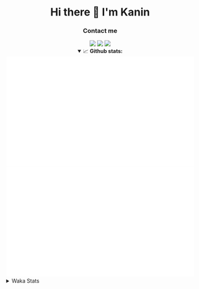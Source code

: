 <div align="center">
 <h1>Hi there 👋 I'm Kanin</h1>
 <h3>Contact me</h3>
 <a href="mailto:im@kanin.dev"><img src="https://img.shields.io/badge/gmail-%23D14836.svg?&style=for-the-badge&logo=gmail&logoColor=white"/></a>
 <a href="https://twitter.com/KaninDev"><img src="https://img.shields.io/badge/twitter-%231DA1F2.svg?&style=for-the-badge&logo=twitter&logoColor=white"/></a>
 <a href="https://www.linkedin.com/in/KaninDev"><img src="https://img.shields.io/badge/linkedin-%230077B5.svg?&style=for-the-badge&logo=linkedin&logoColor=white"/></a>
<details open>
  <summary>📈 <b>Github stats:</b></summary>
  <img src="https://github.com/Kanin/Kanin/blob/master/scripts/GitHubStats/generated/overview.svg"/>
  <img src="https://github.com/Kanin/Kanin/blob/master/scripts/GitHubStats/generated/languages.svg"/>
</details>
</div>

<details>
 <summary>Waka Stats</summary>

<!--START_SECTION:waka-->
![Code Time](http://img.shields.io/badge/Code%20Time-2%2C008%20hrs%2023%20mins-blue)

![Profile Views](http://img.shields.io/badge/Profile%20Views-7-blue)

![Lines of code](https://img.shields.io/badge/From%20Hello%20World%20I%27ve%20Written-822.1%20thousand%20lines%20of%20code-blue)

**🐱 My GitHub Data** 

> 📦 100.9 kB Used in GitHub's Storage 
 > 
> 🏆 255 Contributions in the Year 2023
 > 
> 🚫 Not Opted to Hire
 > 
> 📜 20 Public Repositories 
 > 
> 🔑 10 Private Repositories 
 > 
**I'm an Early 🐤** 

```text
🌞 Morning                2091 commits        ██████░░░░░░░░░░░░░░░░░░░   25.56 % 
🌆 Daytime                2447 commits        ███████░░░░░░░░░░░░░░░░░░   29.91 % 
🌃 Evening                2451 commits        ███████░░░░░░░░░░░░░░░░░░   29.96 % 
🌙 Night                  1192 commits        ████░░░░░░░░░░░░░░░░░░░░░   14.57 % 
```
📅 **I'm Most Productive on Monday** 

```text
Monday                   1586 commits        █████░░░░░░░░░░░░░░░░░░░░   19.39 % 
Tuesday                  1056 commits        ███░░░░░░░░░░░░░░░░░░░░░░   12.91 % 
Wednesday                755 commits         ██░░░░░░░░░░░░░░░░░░░░░░░   09.23 % 
Thursday                 1221 commits        ████░░░░░░░░░░░░░░░░░░░░░   14.92 % 
Friday                   1284 commits        ████░░░░░░░░░░░░░░░░░░░░░   15.69 % 
Saturday                 791 commits         ██░░░░░░░░░░░░░░░░░░░░░░░   09.67 % 
Sunday                   1488 commits        █████░░░░░░░░░░░░░░░░░░░░   18.19 % 
```


📊 **This Week I Spent My Time On** 

```text
🕑︎ Time Zone: America/New_York

💬 Programming Languages: 
Python                   19 hrs 44 mins      ███████████████████████░░   90.70 % 
GitIgnore file           58 mins             █░░░░░░░░░░░░░░░░░░░░░░░░   04.45 % 
YAML                     30 mins             █░░░░░░░░░░░░░░░░░░░░░░░░   02.37 % 
requirements.txt         9 mins              ░░░░░░░░░░░░░░░░░░░░░░░░░   00.71 % 
.env file                8 mins              ░░░░░░░░░░░░░░░░░░░░░░░░░   00.68 % 

🔥 Editors: 
PyCharm                  21 hrs 45 mins      █████████████████████████   100.00 % 

🐱‍💻 Projects: 
BB-CommunityBot          18 hrs 24 mins      █████████████████████░░░░   84.58 % 
OhioBot                  2 hrs 4 mins        ██░░░░░░░░░░░░░░░░░░░░░░░   09.54 % 
Bot                      1 hr 7 mins         █░░░░░░░░░░░░░░░░░░░░░░░░   05.20 % 
Unknown Project          5 mins              ░░░░░░░░░░░░░░░░░░░░░░░░░   00.40 % 
Naila.py                 2 mins              ░░░░░░░░░░░░░░░░░░░░░░░░░   00.22 % 

💻 Operating System: 
Windows                  21 hrs 45 mins      █████████████████████████   100.00 % 
```

**I Mostly Code in Python** 

```text
Python                   26 repos            ██████████████░░░░░░░░░░░   57.78 % 
Java                     7 repos             ████░░░░░░░░░░░░░░░░░░░░░   15.56 % 
JavaScript               4 repos             ██░░░░░░░░░░░░░░░░░░░░░░░   08.89 % 
Kotlin                   2 repos             █░░░░░░░░░░░░░░░░░░░░░░░░   04.44 % 
HTML                     2 repos             █░░░░░░░░░░░░░░░░░░░░░░░░   04.44 % 
```



**Timeline**

![Lines of Code chart](https://raw.githubusercontent.com/Kanin/Kanin/master/assets/bar_graph.png)


 Last Updated on 03/07/2023 18:35:51 UTC
<!--END_SECTION:waka-->
</details>
